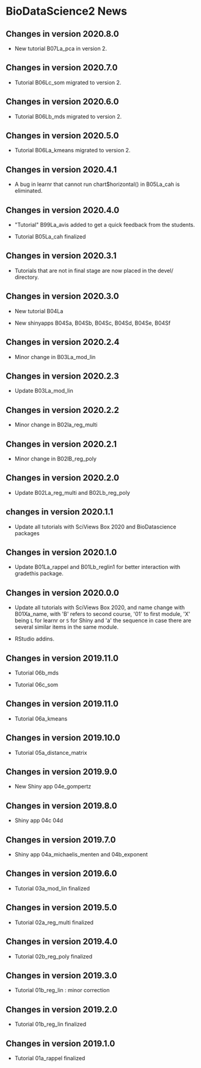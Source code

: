 # BioDataScience2 News

## Changes in version 2020.8.0

- New tutorial B07La_pca in version 2.

## Changes in version 2020.7.0

- Tutorial B06Lc_som migrated to version 2.

## Changes in version 2020.6.0

- Tutorial B06Lb_mds migrated to version 2.

## Changes in version 2020.5.0

- Tutorial B06La_kmeans migrated to version 2.

## Changes in version 2020.4.1

- A bug in learnr that cannot run chart$horizontal() in B05La_cah is eliminated.

## Changes in version 2020.4.0

- "Tutorial" B99La_avis added to get a quick feedback from the students.

- Tutorial B05La_cah finalized

## Changes in version 2020.3.1

- Tutorials that are not in final stage are now placed in the devel/ directory.

## Changes in version 2020.3.0

- New tutorial B04La

- New shinyapps B04Sa, B04Sb, B04Sc, B04Sd, B04Se, B04Sf 

## Changes in version 2020.2.4

- Minor change in B03La_mod_lin

## Changes in version 2020.2.3

- Update B03La_mod_lin

## Changes in version 2020.2.2

- Minor change in B02la_reg_multi 

## Changes in version 2020.2.1

- Minor change in B02lB_reg_poly 

## Changes in version 2020.2.0

- Update B02La_reg_multi and B02Lb_reg_poly

## changes in version 2020.1.1

- Update all tutorials with SciViews Box 2020 and BioDatascience packages

## Changes in version 2020.1.0

- Update B01La_rappel and B01Lb_reglin1 for better interaction with gradethis package. 

## Changes in version 2020.0.0

- Update all tutorials with SciViews Box 2020, and name change with B01Xa_name,
with 'B' refers to second course, '01' to first module, 'X' being `L` for learnr
or `S` for Shiny and 'a' the sequence in case there are several similar items in
the same module.

- RStudio addins.

## Changes in version 2019.11.0

- Tutorial 06b_mds

- Tutorial 06c_som

## Changes in version 2019.11.0

- Tutorial 06a_kmeans

## Changes in version 2019.10.0

- Tutorial 05a_distance_matrix

## Changes in version 2019.9.0

- New Shiny app 04e_gompertz

## Changes in version 2019.8.0

- Shiny app 04c 04d

## Changes in version 2019.7.0

- Shiny app 04a_michaelis_menten and 04b_exponent

## Changes in version 2019.6.0

- Tutorial 03a_mod_lin finalized

## Changes in version 2019.5.0

- Tutorial 02a_reg_multi finalized

## Changes in version 2019.4.0

- Tutorial 02b_reg_poly finalized

## Changes in version 2019.3.0

- Tutorial 01b_reg_lin : minor correction

## Changes in version 2019.2.0

- Tutorial 01b_reg_lin finalized

## Changes in version 2019.1.0

- Tutorial 01a_rappel finalized

